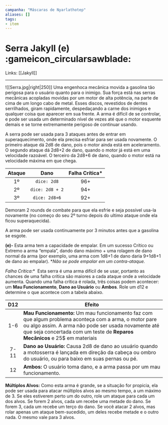 ```yaml
---
campanha: "Máscaras de Nyarlathotep"
aliases: []
tags: 
- item
---
```


# Serra Jakyll  (e) :gameicon_circularsawblade:

Links: [[Jakyll]]

---
![[Serra.jpg|right|250]]
Uma engenhoca mecânica movida a gasolina tão perigosa para o usuário quanto para o inimigo. Sua força está nas serras mecânicas acopladas movidas por um motor de alta potência, na parte de cima de um longo cabo de metal. Esses discos, revestidos de dentes serrilhados, giram rapidamente, despedaçando a carne dos inimigos e qualquer coisa que aparecer em sua frente. A arma é difícil de se controlar, e pode ser usada um determinado nível de vezes até que o motor esquente demais e se torne extremamente perigoso de continuar usando.

A serra pode ser usada para 3 ataques antes de entrar em superaquecimento, onde ela precisa esfriar para ser usada novamente. O primeiro ataque dá 2d8 de dano, pois o motor ainda está em aceleramento. O segundo ataque dá 2d8+2 de dano, quando o motor já está em uma velocidade razoável. O terceiro da 2d8+6 de dano, quando o motor está na velocidade máxima em que chega.

| Ataque |      Dano       | Falha Crítica* |
|:------:|:---------------:|:--------------:|
|   1º   |   `dice: 2d8`   |      96+       |
|   2º   | `dice: 2d8 + 2` |      94+       |
|   3º   |  `dice: 2d8+6`  |      92+       |

Demoram 2 rounds de combate para que ela esfrie e seja possível usa-la novamente (no começo do seu 2º turno depois do ultimo ataque onde ela ficou superaquecida).

A arma pode ser usada continuamente por 3 minutos antes que a gasolina se esgote.

**(e)-** Esta arma tem a capacidade de empalar. Em um sucesso Crítico ou Extremo a arma “empala”, dando dano máximo + uma rolagem de dano normal da arma (por exemplo, uma arma com 1d8+1 de dano daria 9+1d8+1 de dano ao empalar). *_Não se pode empalar em um contra-ataque._

**Falha Crítica*:**  Esta serra é uma arma difícil de se usar, portanto as chances de uma falha crítica são maiores a cada ataque onde a velocidade aumenta. Quando uma falha crítica é rolada, três coisas podem acontecer: um **Mau Funcionamento**, **Dano ao Usuário** ou **Ambos**. Role um d12 e determine o que acontece com a tabela abaixo.

| D12  | Efeito                                                                                                                                                                                                                                       |
|:----:| -------------------------------------------------------------------------------------------------------------------------------------------------------------------------------------------------------------------------------------------- |
| 1-6  | **Mau Funcionamento:** Um mau funcionamento faz com que algum problema aconteça com a arma, o motor pare ou algo assim. A arma não pode ser usada novamente até que seja concertada com um teste de **Reparos Mecânicos** e 25$ em materiais |
| 7-11 | **Dano ao Usuário:** Causa 2d8 de dano ao usuário quando a motosserra é lançada em direção da cabeça ou ombro do usuário, ou para baixo em suas pernas ou pé.                                                                                |
|  12  | **Ambos:** O usuário toma dano, e a arma passa por um mau funcionamento.                                                                                                                                                                     |

**Múltiplos Alvos:** Como esta arma é grande, se a situação for propicia, ela pode ser usada para atacar múltiplos alvos ao mesmo tempo, a um máximo de 3. Se eles estiverem perto um do outro, role um ataque para cada um dos alvos. Se forem 2 alvos, cada um recebe uma metade do dano. Se forem 3, cada um recebe um terço do dano. Se você atacar 2 alvos, mas rolar apenas um ataque bem-sucedido, um deles recebe metade e o outro nada. O mesmo vale para 3 alvos.
